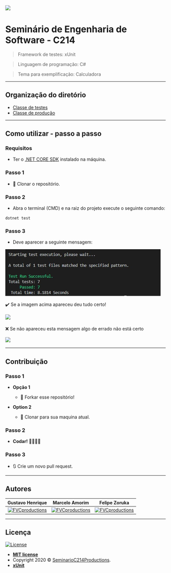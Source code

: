 <img src="https://miro.medium.com/max/1056/1*6DKTODfkLLBioN5DZCF92w.png">

# Seminário de Engenharia de Software - C214

> Framework de testes: xUnit

> Linguagem de programação: C#

> Tema para exemplificação: Calculadora

---

## Organização do diretório

- <a href="https://github.com/ghmpessa/seminarioC214" target="_blank">Classe de testes</a>
- <a href="https://github.com/ghmpessa/seminarioC214/tree/main/calculos" target="_blank">Classe de produção</a>

---

## Como utilizar - passo a passo

### Requisitos

 - Ter o <a href="https://dotnet.microsoft.com/download" target="_blank">.NET CORE SDK</a> instalado na máquina.

### Passo 1

  - 👯 Clonar o repositório.

### Passo 2

- Abra o terminal (CMD) e na raiz do projeto execute o seguinte comando:

```shell
dotnet test
```
### Passo 3

- Deve aparecer a seguinte mensagem:

<img src="https://raw.githubusercontent.com/ghmpessa/seminarioC214/main/assets/test_ok.jpg">

✔️ Se a imagem acima apareceu deu tudo certo!
<br>
<br>
<img src="https://media.giphy.com/media/WPrTdDlgWqjcY/giphy.gif">
<br>
<br>
❌ Se não apareceu esta mensagem algo de errado não está certo
<br>
<br>
<img src="https://media.giphy.com/media/M28rUlcjueKUE/giphy.gif">

---

## Contribuição

### Passo 1

- **Opção 1**
    - 🍴 Forkar esse repositório!

- **Option 2**
    - 👯 Clonar para sua maquina atual.

### Passo 2

- **Codar!** 👨‍💻👩‍💻

### Passo 3

- 🔃 Crie um novo pull request.

---

## Autores


| **Gustavo Henrique** | **Marcelo Amorim** | **Felipe Zoruka** |
| :---: |:---:| :---:|
| [![FVCproductions](https://avatars1.githubusercontent.com/u/66761894?s=200&v=4)](https://github.com/ghmpessa) | [![FVCproductions](https://avatars1.githubusercontent.com/u/63866348?&v=4&s=200)](https://github.com/marceloams) | [![FVCproductions](https://avatars1.githubusercontent.com/u/30053103?s=200&v=4)](https://github.com/zoruka)  |

---

## Licença

[![License](http://img.shields.io/:license-mit-blue.svg?style=flat-square)](http://badges.mit-license.org)

- **[MIT license](http://opensource.org/licenses/mit-license.php)**
- Copyright 2020 © <a href="https://github.com/ghmpessa/seminarioC214" target="_blank">SeminarioC214Productions</a>.
- **[xUnit](http://xunit.net)**
